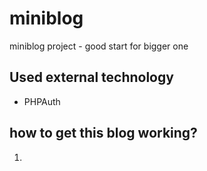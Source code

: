 # miniblog
miniblog project - good start for bigger one

Used external technology
--------
 
* PHPAuth

## how to get this blog working?

1) 
